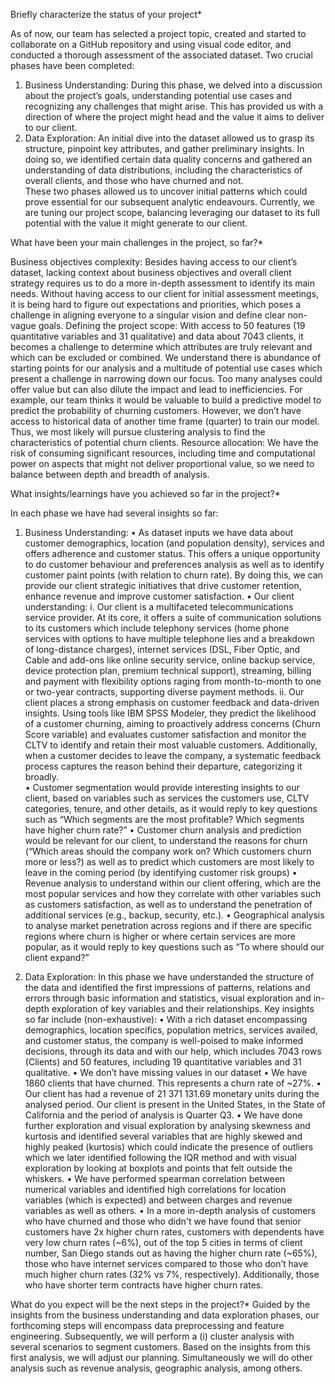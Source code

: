 
Briefly characterize the status of your project*

As of now, our team has selected a project topic, created and started to collaborate on a GitHub repository and using visual code editor, and conducted a thorough assessment of the associated dataset. Two crucial phases have been completed:
1.	Business Understanding: During this phase, we delved into a discussion about the project’s goals, understanding potential use cases and recognizing any challenges that might arise. This has provided us with a direction of where the project might head and the value it aims to deliver to our client.
2.	Data Exploration: An initial dive into the dataset allowed us to grasp its structure, pinpoint key attributes, and gather preliminary insights. In doing so, we identified certain data quality concerns and gathered an understanding of data distributions, including the characteristics of overall clients, and those who have churned and not.  
These two phases allowed us to uncover initial patterns which could prove essential for our subsequent analytic endeavours. Currently, we are tuning our project scope, balancing leveraging our dataset to its full potential with the value it might generate to our client.


What have been your main challenges in the project, so far?*

Business objectives complexity: Besides having access to our client’s dataset, lacking context about business objectives and overall client strategy requires us to do a more in-depth assessment to identify its main needs. Without having access to our client for initial assessment meetings, it is being hard to figure out expectations and priorities, which poses a challenge in aligning everyone to a singular vision and define clear non-vague goals.
Defining the project scope: With access to 50 features (19 quantitative variables and 31 qualitative) and data about 7043 clients, it becomes a challenge to determine which attributes are truly relevant and which can be excluded or combined. We understand there is abundance of starting points for our analysis and a multitude of potential use cases which present a challenge in narrowing down our focus. Too many analyses could offer value but can also dilute the impact and lead to inefficiencies. For example, our team thinks it would be valuable to build a predictive model to predict the probability of churning customers. However, we don’t have access to historical data of another time frame (quarter) to train our model. Thus, we most likely will pursue clustering analysis to find the characteristics of potential churn clients.
Resource allocation: We have the risk of consuming significant resources, including time and computational power on aspects that might not deliver proportional value, so we need to balance between depth and breadth of analysis.



What insights/learnings have you achieved so far in the project?*

In each phase we have had several insights so far:
1.	Business Understanding: 
•	As dataset inputs we have data about customer demographics, location (and population density), services and offers adherence and customer status. This offers a unique opportunity to do customer behaviour and preferences analysis as well as to identify customer paint points (with relation to churn rate). By doing this, we can provide our client strategic initiatives that drive customer retention, enhance revenue and improve customer satisfaction.
•	Our client understanding:
i.	Our client is a multifaceted telecommunications service provider. At its core, it offers a suite of communication solutions to its customers which include telephony services (home phone services with options to have multiple telephone lies and a breakdown of long-distance charges), internet services (DSL, Fiber Optic, and Cable and add-ons like online security service, online backup service, device protection plan, premium technical support), streaming, billing and payment with flexibility options raging from month-to-month to one or two-year contracts, supporting diverse payment methods. 
ii.	Our client places a strong emphasis on customer feedback and data-driven insights. Using tools like IBM SPSS Modeler, they predict the likelihood of a customer churning, aiming to proactively address concerns (Churn Score variable) and evaluates customer satisfaction and monitor the CLTV to identify and retain their most valuable customers. Additionally, when a customer decides to leave the company, a systematic feedback process captures the reason behind their departure, categorizing it broadly.  
•	Customer segmentation would provide interesting insights to our client, based on variables such as services the customers use, CLTV categories, tenure, and other details, as it would reply to key questions such as “Which segments are the most profitable? Which segments have higher churn rate?”
•	Customer churn analysis and prediction would be relevant for our client, to understand the reasons for churn (“Which areas should the company work on? Which customers churn more or less?) as well as to predict which customers are most likely to leave in the coming period (by identifying customer risk groups)
•	Revenue analysis to understand within our client offering, which are the most popular services and how they correlate with other variables such as customers satisfaction, as well as to understand the penetration of additional services (e.g., backup, security, etc.).
•	Geographical analysis to analyse market penetration across regions and if there are specific regions where churn is higher or where certain services are more popular, as it would reply to key questions such as “To where should our client expand?”

2.	Data Exploration: In this phase we have understanded the structure of the data and identified the first impressions of patterns, relations and errors through basic information and statistics, visual exploration and in-depth exploration of key variables and their relationships. Key insights so far include (non-exhaustive):
•	With a rich dataset encompassing demographics, location specifics, population metrics, services availed, and customer status, the company is well-poised to make informed decisions, through its data and with our help, which includes 7043 rows (Clients) and 50 features, including 19 quantitative variables and 31 qualitative. 
•	We don’t have missing values in our dataset
•	We have 1860 clients that have churned. This represents a churn rate of ~27%.
•	Our client has had a revenue of 21 371 131.69 monetary units during the analysed period. Our client is present in the United States, in the State of California and the period of analysis is Quarter Q3.
•	We have done further exploration and visual exploration by analysing skewness and kurtosis and identified several variables that are highly skewed and highly peaked (kurtosis) which could indicate the presence of outliers which we later identified following the IQR method and with visual exploration by looking at boxplots and points that felt outside the whiskers. 
•	We have performed spearman correlation between numerical variables and identified high correlations for location variables (which is expected) and between charges and revenue variables as well as others. 
•	In a more in-depth analysis of customers who have churned and those who didn't we have found that senior customers have 2x higher churn rates, customers with dependents have very low churn rates (~6%), out of the top 5 cities in terms of client number, San Diego stands out as having the higher churn rate (~65%), those who have internet services compared to those who don’t have much higher churn rates (32% vs 7%, respectively). Additionally, those who have shorter term contracts have higher churn rates. 



What do you expect will be the next steps in the project?*
Guided by the insights from the business understanding and data exploration phases, our forthcoming steps will encompass data preprocessing and feature engineering. 
Subsequently, we will perform a (i) cluster analysis with several scenarios to segment customers. Based on the insights from this first analysis, we will adjust our planning.  Simultaneously we will do other analysis such as revenue analysis, geographic analysis, among others. 
